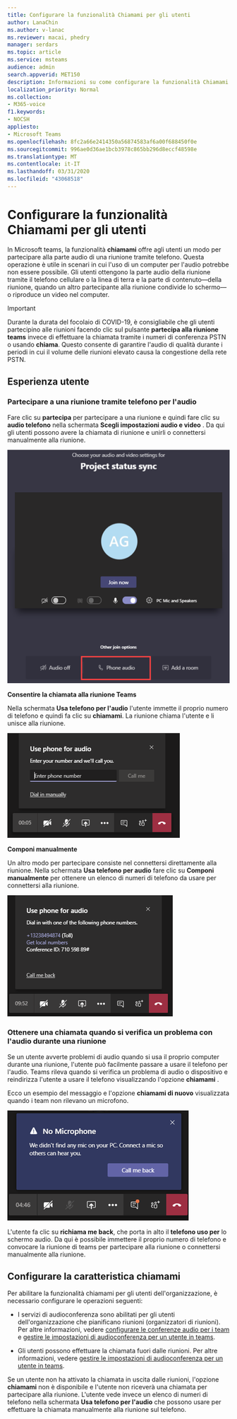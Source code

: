 ```yaml
---
title: Configurare la funzionalità Chiamami per gli utenti
author: LanaChin
ms.author: v-lanac
ms.reviewer: macai, phedry
manager: serdars
ms.topic: article
ms.service: msteams
audience: admin
search.appverid: MET150
description: Informazioni su come configurare la funzionalità Chiamami in teams in modo che gli utenti possano partecipare alla parte audio tramite telefono in scenari in cui l'uso del proprio computer per l'audio potrebbe non essere possibile.
localization_priority: Normal
ms.collection:
- M365-voice
f1.keywords:
- NOCSH
appliesto:
- Microsoft Teams
ms.openlocfilehash: 8fc2a66e2414350a56874583af6a00f688450f0e
ms.sourcegitcommit: 996ae0d36ae1bcb3978c865bb296d8eccf48598e
ms.translationtype: MT
ms.contentlocale: it-IT
ms.lasthandoff: 03/31/2020
ms.locfileid: "43068518"
---
```

# <a name="set-up-the-call-me-feature-for-your-users"></a>Configurare la funzionalità Chiamami per gli utenti

In Microsoft teams, la funzionalità **chiamami** offre agli utenti un modo per partecipare alla parte audio di una riunione tramite telefono. Questa operazione è utile in scenari in cui l'uso di un computer per l'audio potrebbe non essere possibile. Gli utenti ottengono la parte audio della riunione tramite il telefono cellulare o la linea di terra e la parte di contenuto&mdash;della riunione, quando un altro partecipante alla riunione condivide lo schermo&mdash;o riproduce un video nel computer.

> [!IMPORTANT]
> Durante la durata del focolaio di COVID-19, è consigliabile che gli utenti partecipino alle riunioni facendo clic sul pulsante **partecipa alla riunione teams** invece di effettuare la chiamata tramite i numeri di conferenza PSTN o usando **chiama**. Questo consente di garantire l'audio di qualità durante i periodi in cui il volume delle riunioni elevato causa la congestione della rete PSTN.

## <a name="the-user-experience"></a>Esperienza utente

### <a name="join-a-meeting-by-using-phone-for-audio"></a>Partecipare a una riunione tramite telefono per l'audio

Fare clic su **partecipa** per partecipare a una riunione e quindi fare clic su **audio telefono** nella schermata **Scegli impostazioni audio e video** . Da qui gli utenti possono avere la chiamata di riunione e unirli o connettersi manualmente alla riunione.

![Screenshot dell'opzione audio telefono](media/set-up-the-call-me-feature-for-your-users-phone-audio.png)

**Consentire la chiamata alla riunione Teams**

Nella schermata **Usa telefono per l'audio** l'utente immette il proprio numero di telefono e quindi fa clic su **chiamami**. La riunione chiama l'utente e li unisce alla riunione.

![Screenshot dell'opzione chiamami nella schermata Usa telefono per l'audio](media/set-up-the-call-me-feature-for-your-users-call-me.png)

**Componi manualmente**

Un altro modo per partecipare consiste nel connettersi direttamente alla riunione. Nella schermata **Usa telefono per audio** fare clic su **Componi manualmente** per ottenere un elenco di numeri di telefono da usare per connettersi alla riunione.

![Screenshot dell'opzione Componi manualmente](media/set-up-the-call-me-feature-for-your-users-dial-in.png)

### <a name="get-a-call-back-when-something-goes-wrong-with-audio-during-a-meeting"></a>Ottenere una chiamata quando si verifica un problema con l'audio durante una riunione

Se un utente avverte problemi di audio quando si usa il proprio computer durante una riunione, l'utente può facilmente passare a usare il telefono per l'audio. Teams rileva quando si verifica un problema di audio o dispositivo e reindirizza l'utente a usare il telefono visualizzando l'opzione **chiamami** .

Ecco un esempio del messaggio e l'opzione **chiamami di nuovo** visualizzata quando i team non rilevano un microfono.

![Schermata dell'opzione chiamami di nuovo](media/set-up-the-call-me-feature-for-your-users-no-mic.PNG)

L'utente fa clic su **richiama me back**, che porta in alto il **telefono uso per** lo schermo audio. Da qui è possibile immettere il proprio numero di telefono e convocare la riunione di teams per partecipare alla riunione o connettersi manualmente alla riunione.

## <a name="set-up-the-call-me-feature"></a>Configurare la caratteristica chiamami

Per abilitare la funzionalità chiamami per gli utenti dell'organizzazione, è necessario configurare le operazioni seguenti:

- I servizi di audioconferenza sono abilitati per gli utenti dell'organizzazione che pianificano riunioni (organizzatori di riunioni). Per altre informazioni, vedere [configurare le conferenze audio per i team](set-up-audio-conferencing-in-teams.md) e [gestire le impostazioni di audioconferenza per un utente in teams](manage-the-audio-conferencing-settings-for-a-user-in-teams.md).

- Gli utenti possono effettuare la chiamata fuori dalle riunioni. Per altre informazioni, vedere [gestire le impostazioni di audioconferenza per un utente in teams](manage-the-audio-conferencing-settings-for-a-user-in-teams.md).

Se un utente non ha attivato la chiamata in uscita dalle riunioni, l'opzione **chiamami** non è disponibile e l'utente non riceverà una chiamata per partecipare alla riunione. L'utente vede invece un elenco di numeri di telefono nella schermata **Usa telefono per l'audio** che possono usare per effettuare la chiamata manualmente alla riunione sul telefono.

